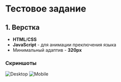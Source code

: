 # Тестовое задание

## 1. Верстка

- **HTML**/**CSS**
- **JavaScript** - для анимации преключения языка
- Минимальный адаптив - **320px**

### Скриншоты

![Desktop](https://i.ibb.co/HVYg0M4/desktop.jpg)
![Mobile](https://i.ibb.co/d49sqjW/mobile.jpg)